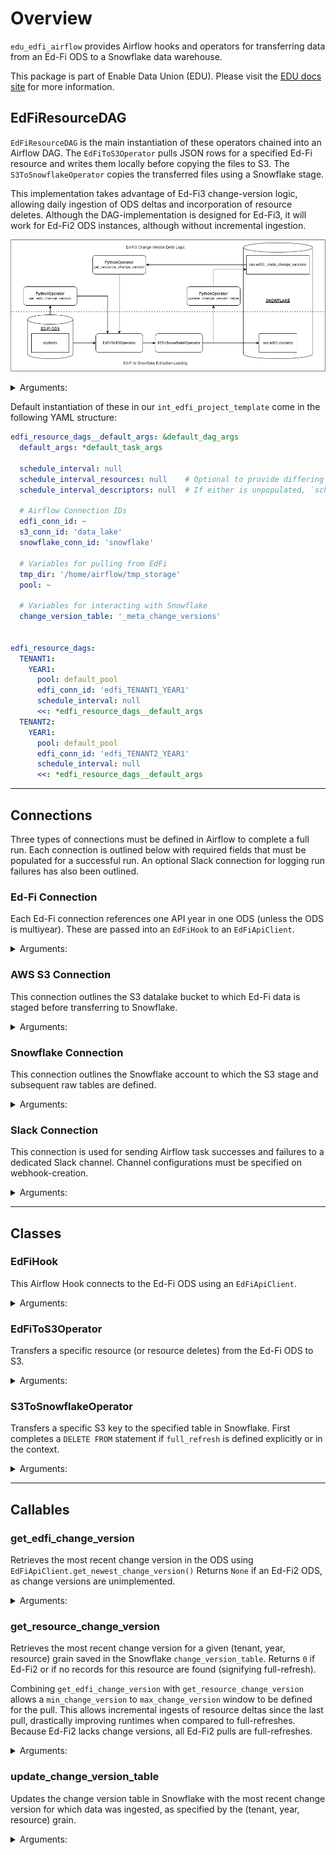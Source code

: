 # Overview
`edu_edfi_airflow` provides Airflow hooks and operators for transferring data from an Ed-Fi ODS to a Snowflake data warehouse.

This package is part of Enable Data Union (EDU).
Please visit the [EDU docs site](https://enabledataunion.org/) for more information.



## EdFiResourceDAG
`EdFiResourceDAG` is the main instantiation of these operators chained into an Airflow DAG.
The `EdFiToS3Operator` pulls JSON rows for a specified Ed-Fi resource and writes them locally before copying the files to S3.
The `S3ToSnowflakeOperator` copies the transferred files using a Snowflake stage.

This implementation takes advantage of Ed-Fi3 change-version logic, allowing daily ingestion of ODS deltas and incorporation of resource deletes.
Although the DAG-implementation is designed for Ed-Fi3, it will work for Ed-Fi2 ODS instances, although without incremental ingestion.

![EdFiResourceDAG](./images/EdFiResourceDAG.png)

<details>
<summary>Arguments:</summary>

| Argument             | Description                                                                                                                        |
|:---------------------|:-----------------------------------------------------------------------------------------------------------------------------------|
| tenant_code          | ODS-tenant representation to be saved in Snowflake tables                                                                          |
| api_year             | ODS API-year to be saved in Snowflake tables                                                                                       |
| edfi_conn_id         | Airflow connection with Ed-Fi ODS credentials and metadata defined for a specific tenant                                           |
| s3_conn_id           | Airflow connection with S3 bucket defined under `schema`                                                                           |
| snowflake_conn_id    | Airflow connection with Snowflake credentials, database, and schema defined                                                        |
| pool                 | Airflow pool to assign EdFi-to-S3 pulls for this DAG (designed to prevent the ODS from being overwhelmed)                          |
| tmp_dir              | Path to the temporary directory on the EC2 server where ODS data is written before their transfer to S3                            |
| use_change_version   | Boolean flag for using change versions to complete delta ingests (default `True`; turned off for Ed-Fi2)                           |
| change_version_table | Name of the table to record resource change versions on Snowflake (defaults to `'_meta_change_versions'`)                          |
| multiyear            | Boolean flag for whether the ODS has multiple years of data within one API year (defaults to `False`; dispreferred implementation) |
| full_refresh         | Boolean flag for whether to use full-refresh logic during a run (used differently in resource vs. descriptor runs)                 |
| slack_conn_id        | Optional Airflow connection with Slack webhook credentials (default None)                                                          |

Additional Airflow DAG parameters (e.g. `schedule_interval`, `default_args`, etc.) can be passed as kwargs.

-----

</details>


Default instantiation of these in our `int_edfi_project_template` come in the following YAML structure:
```yaml
edfi_resource_dags__default_args: &default_dag_args
  default_args: *default_task_args

  schedule_interval: null
  schedule_interval_resources: null    # Optional to provide differing schedule logic between resources and descriptors.
  schedule_interval_descriptors: null  # If either is unpopulated, `schedule_interval` will be used by default.

  # Airflow Connection IDs
  edfi_conn_id: ~
  s3_conn_id: 'data_lake'
  snowflake_conn_id: 'snowflake'

  # Variables for pulling from EdFi
  tmp_dir: '/home/airflow/tmp_storage'
  pool: ~

  # Variables for interacting with Snowflake
  change_version_table: '_meta_change_versions'


edfi_resource_dags:
  TENANT1:
    YEAR1:
      pool: default_pool
      edfi_conn_id: 'edfi_TENANT1_YEAR1'
      schedule_interval: null
      <<: *edfi_resource_dags__default_args
  TENANT2:
    YEAR1:
      pool: default_pool
      edfi_conn_id: 'edfi_TENANT2_YEAR1'
      schedule_interval: null
      <<: *edfi_resource_dags__default_args
```

-----


## Connections

Three types of connections must be defined in Airflow to complete a full run.
Each connection is outlined below with required fields that must be populated for a successful run.
An optional Slack connection for logging run failures has also been outlined.

### Ed-Fi Connection

Each Ed-Fi connection references one API year in one ODS (unless the ODS is multiyear).
These are passed into an `EdFiHook` to an `EdFiApiClient`.

<details>
<summary>Arguments:</summary>

| Argument        | Description                                                                                                  |
|:----------------|:-------------------------------------------------------------------------------------------------------------|
| Connection Id   | Name of connection to reference in config files and across operators                                         |
| Connection Type | `HTTP`                                                                                                       |
| Host            | Base URL for the specific Ed-Fi ODS instantiation (extra pathing must be removed)                            |
| Login           | Client Key for the ODS                                                                                       |
| Password        | Client Secret for the ODS                                                                                    |
| Extra           | JSON structure with `api_mode` (required), `api_version` (default 3), and `instance_code` (optional) defined |

If `api_version` or `api_mode` are undefined in `Extra`, these will be inferred from the ODS (Ed-Fi3 only). 

-----

</details>



### AWS S3 Connection

This connection outlines the S3 datalake bucket to which Ed-Fi data is staged before transferring to Snowflake.

<details>
<summary>Arguments:</summary>

| Argument        | Description                                                                   |
|:----------------|:------------------------------------------------------------------------------|
| Connection Id   | Name of connection to reference in config files and across operators          |
| Connection Type | `S3`                                                                          |
| Schema          | S3 bucket name used to store data transferred from the Ed-Fi ODS to Snowflake |
| Login           | [Empty]; Must be defined if EC2 IAM role is not scoped                        |
| Password        | [Empty]; Must be defined if EC2 IAM role is not scoped                        |

It is recommended to extend the EC2 server's IAM role to include S3 permissions on the datalake bucket specified in `schema`.
If done correctly, `login` and `password` can be left blank and inferred automatically. 

-----

</details>



### Snowflake Connection

This connection outlines the Snowflake account to which the S3 stage and subsequent raw tables are defined.

<details>
<summary>Arguments:</summary>

| Argument        | Description                                                                                     |
|:----------------|:------------------------------------------------------------------------------------------------|
| Connection Id   | Name of connection to reference in config files and across operators                            |
| Connection Type | `Snowflake`                                                                                     |
| Host            | Host URL for the Snowflake instance                                                             |
| Schema          | Snowflake schema destination for raw Ed-Fi data                                                 |
| Login           | Snowflake Airflow loader role                                                                   |
| Password        | Snowflake loader password                                                                       |
| Extra           | JSON structure with Snowflake-specific fields (also defined below)                              |
 | Account         | Snowflake account associated with instance (`extra__snowflake__account`)                        |
| AWS Access Key  | Access key to AWS account associated with S3 bucket (`extra__snowflake__aws_access_key_id`)     |
| AWS Secret Key  | Secret key to AWS account associated with S3 bucket (`extra__snowflake__aws_secret_access_key`) |
| Database        | Snowflake database destination for raw Ed-Fi data (`extra__snowflake__database`)                |
| Region          | (Optional) AWS region associated with S3 bucket (`extra__snowflake__region`)                    |
| Role            | Snowflake loader role (`extra__snowflake__role`)                                                |
| Warehouse       | Snowflake warehouse destination for raw Ed-Fi data (`extra__snowflake__warehouse`)              |

Snowflake-specific fields can be defined either as a JSON object in `Extra`, or in the extra fields underneath.
When editing these values, it is recommended to edit the JSON object directly.
The values in the fields will update after saving the connection.

-----

</details>



### Slack Connection

This connection is used for sending Airflow task successes and failures to a dedicated Slack channel.
Channel configurations must be specified on webhook-creation.


<details>
<summary>Arguments:</summary>

| Argument        | Description                                                          |
|:----------------|:---------------------------------------------------------------------|
| Connection Id   | Name of connection to reference in config files and across operators |
| Connection Type | `Slack Webhook`                                                      |
| Host            | `https://hooks.slack.com/services`                                   |
| Password        | The trailing ID path of the webhook URL, including the initial "/"   |

-----

</details>


-----

## Classes

### EdFiHook
This Airflow Hook connects to the Ed-Fi ODS using an `EdFiApiClient`.

<details>
<summary>Arguments:</summary>

| Argument     | Description                                                                         |
|:-------------|:------------------------------------------------------------------------------------|
| edfi_conn_id | Name of the Airflow connection where Ed-Fi ODS connection metadata has been defined |

-----

</details>



### EdFiToS3Operator
Transfers a specific resource (or resource deletes) from the Ed-Fi ODS to S3. 

<details>
<summary>Arguments:</summary>

| Argument                 | Description                                                                                             |
|:-------------------------|:--------------------------------------------------------------------------------------------------------|
| edfi_conn_id             | Name of the Airflow connection where Ed-Fi ODS connection metadata has been defined                     |
| resource                 | Name of Ed-Fi resource/descriptor to pull from the ODS                                                  |
| query_parameters         | Custom parameters to apply to the pull (default `None`)                                                 |
| min_change_version       | Minimum change version to pull for the resource (default `None`)                                        |
| max_change_version       | Maximum change version to pull for the resource (default `None`)                                        |
| change_version_step_size | Window size to apply during change-version stepping (default `50000`                                    |
| api_namespace            | Namespace under which the resource is assigned (default `"ed-fi"`)                                      |
| api_get_deletes          | Boolean flag for whether to retrieve the resource's associated deletes (default `False`)                |
| api_retries              | Number of attempts the pull should make before giving up (default `5`)                                  |
| page_size                | Number of rows to pull at each GET (default `100`)                                                      |
| tmp_dir                  | Path to the temporary directory on the EC2 server where ODS data is written before their transfer to S3 |
| s3_conn_id               | Name of the Airflow connection where S3 connection metadata has been defined                            |
| s3_destination_key       | Destination key where Ed-Fi resource data should be written on S3                                       |

`page_size` should be tuned per ODS and resource.
Contact your ODS-administrator to determine maximum-allowable page-size and recommendeded size to prevent overwhelming the ODS.

If either `min_change_version` or `max_change_version` are undefined, change version stepping does not occur.

-----

</details>



### S3ToSnowflakeOperator
Transfers a specific S3 key to the specified table in Snowflake.
First completes a `DELETE FROM` statement if `full_refresh` is defined explicitly or in the context.

<details>
<summary>Arguments:</summary>

| Argument           | Description                                                                                                |
|:-------------------|:-----------------------------------------------------------------------------------------------------------|
| edfi_conn_id       | Name of the Airflow connection where Ed-Fi ODS connection metadata has been defined                        |
| snowflake_conn_id  | Name of the Airflow connection where Snowflake connection metadata has been defined                        | 
| tenant_code        | ODS-tenant representation to be saved in Snowflake tables                                                  | 
| api_year           | ODS API-year to be saved in Snowflake tables                                                               |  
| resource           | Static name of Ed-Fi resource, placed in the `name` column of the destination table                        |
| table_name         | Name of the raw Snowflake table to copy into on Snowflake                                                  |
| s3_destination_key | Source key where JSON data is saved on S3                                                                  |
| full_refresh       | Boolean flag to explicitly mark the run as a full-refresh; used when pulling descriptors (default `False`) |

-----

</details>


-----

## Callables

### get_edfi_change_version
Retrieves the most recent change version in the ODS using `EdFiApiClient.get_newest_change_version()`
Returns `None` if an Ed-Fi2 ODS, as change versions are unimplemented.

<details>
<summary>Arguments:</summary>

| Argument     | Description                                                                         |
|:-------------|:------------------------------------------------------------------------------------|
| edfi_conn_id | Name of the Airflow connection where Ed-Fi ODS connection metadata has been defined |

-----

</details>


### get_resource_change_version
Retrieves the most recent change version for a given (tenant, year, resource) grain saved in the Snowflake `change_version_table`.
Returns `0` if Ed-Fi2 or if no records for this resource are found (signifying full-refresh).

Combining `get_edfi_change_version` with `get_resource_change_version` allows a `min_change_version` to `max_change_version` window to be defined for the pull.
This allows incremental ingests of resource deltas since the last pull, drastically improving runtimes when compared to full-refreshes.
Because Ed-Fi2 lacks change versions, all Ed-Fi2 pulls are full-refreshes.

<details>
<summary>Arguments:</summary>

| Argument             | Description                                                                                                           |
|:---------------------|:----------------------------------------------------------------------------------------------------------------------|
| edfi_change_version  | The most recent change version present in the ODS (as retrieved from `get_edfi_change_version`)                       |
| snowflake_conn_id    | Name of the Airflow connection where Snowflake connection metadata has been defined                                   |
| tenant_code          | ODS-tenant representation to be saved in Snowflake tables                                                             | 
| api_year             | ODS API-year to be saved in Snowflake tables                                                                          |
| resource             | Name of Ed-Fi resource being compared between the ODS and Snowflake                                                   |
| deletes              | Boolean flag to mark whether the change-version is associated with the specified resource's deletes (default `False`) |
| change_version_table | Name of the table to record resource change versions on Snowflake                                                     |
| full_refresh         | Boolean flag to explicitly mark the run as a full-refresh; used internally for pulling descriptors (default `False`)  |

-----

</details>


### update_change_version_table
Updates the change version table in Snowflake with the most recent change version for which data was ingested,
as specified by the (tenant, year, resource) grain.

<details>
<summary>Arguments:</summary>

| Argument             | Description                                                                                                           |
|:---------------------|:----------------------------------------------------------------------------------------------------------------------|
| tenant_code          | ODS-tenant representation to be saved in Snowflake tables                                                             | 
| api_year             | ODS API-year to be saved in Snowflake tables                                                                          |
| resource             | Name of Ed-Fi resource being compared between the ODS and Snowflake                                                   |
| deletes              | Boolean flag to mark whether the change-version is associated with the specified resource's deletes (default `False`) |
| snowflake_conn_id    | Name of the Airflow connection where Snowflake connection metadata has been defined                                   |
| change_version_table | Name of the table to record resource change versions on Snowflake                                                     |
| edfi_change_version  | The most recent change version present in the ODS (as retrieved from `get_edfi_change_version`)                       |

-----

</details>